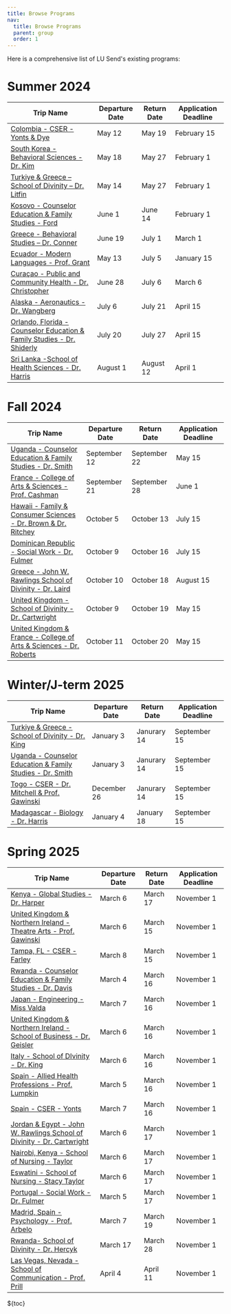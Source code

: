 ```yaml
---
title: Browse Programs
nav:
  title: Browse Programs
  parent: group
  order: 1
---
```


Here is a comprehensive list of LU Send's existing programs:

# Summer 2024

| Trip Name                                                                                                                     | Departure Date       | Return Date           | Application Deadline     |
| ----------------------------------------------------------------------------------------------------------------------------- | -------------------- | --------------------- | ----------- |
| [Colombia - CSER - Yonts & Dye](https://liberty-sa.terradotta.com/index.cfm?FuseAction=Programs.ViewProgram&Program_ID=12480) | May 12 | May 19 | February 15|
| [South Korea - Behavioral Sciences - Dr. Kim](https://liberty-sa.terradotta.com/index.cfm?FuseAction=Programs.ViewProgram&Program_ID=12229) | May 18 | May 27 | February 1
| [Turkiye & Greece – School of Divinity – Dr. Litfin](https://liberty-sa.terradotta.com/index.cfm?FuseAction=Programs.ViewProgram&Program_ID=12468) | May 14 | May 27 | February 1|
| [Kosovo - Counselor Education & Family Studies - Ford](https://liberty-sa.terradotta.com/index.cfm?FuseAction=Programs.ViewProgram&Program_ID=12474) |June 1 | June 14 | February 1 |
| [Greece - Behavioral Studies – Dr. Conner](https://liberty-sa.terradotta.com/index.cfm?FuseAction=Programs.ViewProgram&Program_ID=12239) | June 19 | July 1 | March 1
| [Ecuador - Modern Languages - Prof. Grant](https://liberty-sa.terradotta.com/index.cfm?FuseAction=Programs.ViewProgram&Program_ID=12097) | May 13 | July 5 | January 15
| [Curaçao - Public and Community Health - Dr. Christopher](https://liberty-sa.terradotta.com/index.cfm?FuseAction=Programs.ViewProgram&Program_ID=12479) | June 28 | July 6 | March 6
| [Alaska - Aeronautics - Dr. Wangberg](https://liberty-sa.terradotta.com/index.cfm?FuseAction=Programs.ViewProgram&Program_ID=12486)| July 6 | July 21 | April 15
| [Orlando, Florida - Counselor Education & Family Studies - Dr. Shiderly](https://liberty-sa.terradotta.com/index.cfm?FuseAction=Programs.ViewProgram&Program_ID=12497) | July 20 | July 27 | April 15 |
| [Sri Lanka -School of Health Sciences - Dr. Harris](https://liberty-sa.terradotta.com/index.cfm?FuseAction=Programs.ViewProgram&Program_ID=12485) | August 1 | August 12 | April 1 |


# Fall 2024

| Trip Name                                                              | Departure Date       | Return Date           | Application Deadline |
| ---------------------------------------------------------------------- | -------------------- | --------------------- | -------------------- |
| [Uganda - Counselor Education & Family Studies - Dr. Smith](https://liberty-sa.terradotta.com/index.cfm?FuseAction=Programs.ViewProgram&Program_ID=12508) | September 12 | September 22 | May 15
| [France - College of Arts & Sciences - Prof. Cashman](https://liberty-sa.terradotta.com/index.cfm?FuseAction=Programs.ViewProgram&Program_ID=12506) | September 21 | September 28 | June 1
| [Hawaii - Family & Consumer Sciences - Dr. Brown & Dr. Ritchey](https://liberty-sa.terradotta.com/index.cfm?FuseAction=Programs.ViewProgram&Program_ID=12507) | October 5 |October 13 | July 15
| [Dominican Republic - Social Work - Dr. Fulmer](https://liberty-sa.terradotta.com/index.cfm?FuseAction=Programs.ViewProgram&Program_ID=12260) | October 9 |October 16 | July 15
| [Greece - John W. Rawlings School of Divinity - Dr. Laird](https://liberty-sa.terradotta.com/index.cfm?FuseAction=Programs.ViewProgram&Program_ID=12498)| October 10 |October 18 | August 15 |
| [United Kingdom - School of Divinity - Dr. Cartwright](https://liberty-sa.terradotta.com/index.cfm?FuseAction=Programs.ViewProgram&Program_ID=12477)| October 9 | October 19 | May 15         |
| [United Kingdom & France - College of Arts & Sciences - Dr. Roberts](https://liberty-sa.terradotta.com/index.cfm?FuseAction=Programs.ViewProgram&Program_ID=12504) | October 11 | October 20 | May 15

# Winter/J-term 2025

| Trip Name                                                              | Departure Date       | Return Date           | Application Deadline |
| ---------------------------------------------------------------------- | -------------------- | --------------------- | -------------------- |
| [Turkiye & Greece - School of Divinity - Dr. King](# "Coming Soon!") | January 3  | Janurary 14 | September 15
| [Uganda - Counselor Education & Family Studies - Dr. Smith](# "Coming Soon!")              | January 3          | Janurary 14          | September 15          |
| [Togo - CSER - Dr. Mitchell & Prof. Gawinski](https://liberty-sa.terradotta.com/index.cfm?FuseAction=Programs.ViewProgram&Program_ID=12510) | December 26             | Janurary 14       | September 15    |
| [Madagascar - Biology - Dr. Harris](https://liberty-sa.terradotta.com/index.cfm?FuseAction=Programs.ViewProgram&Program_ID=12471)   | January 4        | January 18    | September 15               |

# Spring 2025

| Trip Name                                                              | Departure Date       | Return Date           | Application Deadline |
| ---------------------------------------------------------------------- | -------------------- | --------------------- | -------------------- |
| [Kenya - Global Studies - Dr. Harper](# "Coming Soon!") | March 6	| March 17 | November 1
| [United Kingdom & Northern Ireland - Theatre Arts - Prof. Gawinski](# "Coming Soon!")      | March 6	| March 15 | November 1 
| [Tampa, FL - CSER - Farley](# "Coming Soon!")     |March 8	|March 15 | November 1
| [Rwanda - Counselor Education & Family Studies - Dr. Davis](# "Coming Soon!")   |March 4	| March 16 | November 1
| [Japan - Engineering - Miss Valda](# "Coming Soon!") | March 7	| March 16 | November 1
| [United Kingdom & Northern Ireland - School of Business - Dr. Geisler](# "Coming Soon!")   | March 6 | March 16 | November 1
| [Italy - School of DIvinity - Dr. King](# "Coming Soon!") | March 6	| March 16 | November 1
| [Spain - Allied Health Professions - Prof. Lumpkin](# "Coming Soon!")  |March 5	| March 16 | November 1
| [Spain - CSER - Yonts](# "Coming Soon!") | March 7	| March 16 | November 1
| [Jordan & Egypt - John W. Rawlings School of Divinity - Dr. Cartwright](# "Coming Soon!")  | March 6 |	March 17 | November 1
| [Nairobi, Kenya - School of Nursing - Taylor](# "Coming Soon!")   | March 6	| March 17 | November 1
| [Eswatini - School of Nursing - Stacy Taylor](# "Coming Soon!")   | March 6	| March 17 | November 1
| [Portugal - Social Work - Dr. Fulmer](# "Coming Soon!")   | March 5	| March 17 | November 1
| [Madrid, Spain - Psychology - Prof. Arbelo](# "Coming Soon!")   | March 7	 | March 19 | November 1
| [Rwanda- School of Divinity - Dr. Hercyk](# "Coming Soon!")  | March 17	| March 28 | November 1
| [Las Vegas, Nevada - School of Communication - Prof. Prill](https://liberty-sa.terradotta.com/index.cfm?FuseAction=Programs.ViewProgram&Program_ID=12513)  | April 4	| April 11 | November 1 


${toc}
